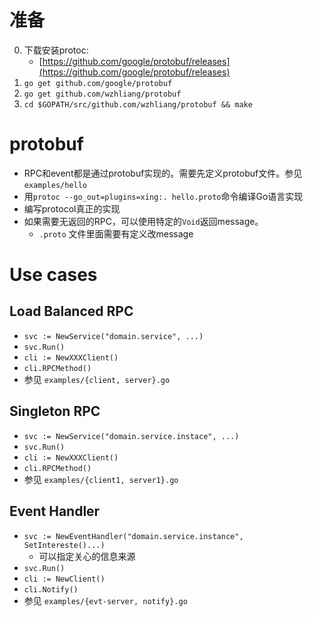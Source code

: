 # 准备
0. 下载安装protoc:
    * [https://github.com/google/protobuf/releases](https://github.com/google/protobuf/releases)
0. `go get github.com/google/protobuf`
0. `go get github.com/wzhliang/protobuf`
0. `cd $GOPATH/src/github.com/wzhliang/protobuf && make`

# protobuf
* RPC和event都是通过protobuf实现的。需要先定义protobuf文件。参见`examples/hello`
* 用`protoc --go_out=plugins=xing:. hello.proto`命令编译Go语言实现
* 编写protocol真正的实现
* 如果需要无返回的RPC，可以使用特定的`Void`返回message。
    * `.proto` 文件里面需要有定义改message

# Use cases
## Load Balanced RPC
* `svc := NewService("domain.service", ...)`
* `svc.Run()`
* `cli := NewXXXClient()`
* `cli.RPCMethod()`
* 参见 `examples/{client, server}.go`
## Singleton RPC
* `svc := NewService("domain.service.instace", ...)`
* `svc.Run()`
* `cli := NewXXXClient()`
* `cli.RPCMethod()`
* 参见 `examples/{client1, server1}.go`
## Event Handler
* `svc := NewEventHandler("domain.service.instance", SetIntereste()...)`
    * 可以指定关心的信息来源
* `svc.Run()`
* `cli := NewClient()`
* `cli.Notify()`
* 参见 `examples/{evt-server, notify}.go`
